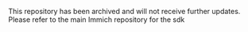 This repository has been archived and will not receive further updates. Please refer to the main Immich repository for the sdk
